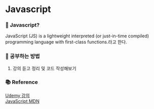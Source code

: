 # Javascript

### 👀 Javascript?
JavaScript (JS) is a lightweight interpreted (or just-in-time compiled) programming language with first-class functions.라고 한다.

### 📖 공부하는 방법
1. 강의 듣고 정리 및 코드 작성해보기

### 📚 Reference
[Udemy 강의](https://www.udemy.com/course/the-complete-javascript-course/?couponCode=ST3MT72524) <br>
[JavaScript MDN](https://developer.mozilla.org/en-US/docs/Web/JavaScript)

